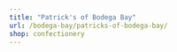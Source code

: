 ```yaml
---
title: "Patrick's of Bodega Bay"
url: /bodega-bay/patricks-of-bodega-bay/
shop: confectionery
---
```

